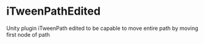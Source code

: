 iTweenPathEdited
================

Unity plugin iTweenPath edited to be capable to move entire path by moving first node of path
